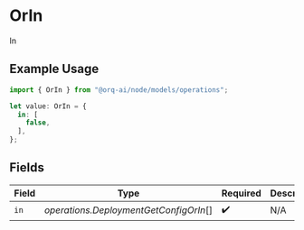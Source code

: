 # OrIn

In

## Example Usage

```typescript
import { OrIn } from "@orq-ai/node/models/operations";

let value: OrIn = {
  in: [
    false,
  ],
};
```

## Fields

| Field                                  | Type                                   | Required                               | Description                            |
| -------------------------------------- | -------------------------------------- | -------------------------------------- | -------------------------------------- |
| `in`                                   | *operations.DeploymentGetConfigOrIn*[] | :heavy_check_mark:                     | N/A                                    |